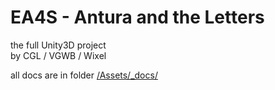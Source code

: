 EA4S - Antura and the Letters
=================
the full Unity3D project  
by CGL / VGWB / Wixel

all docs are in folder [/Assets/_docs/](https://github.com/StefanoCecere/EA4S_Antura_U3D/tree/master/Assets/_docs)
